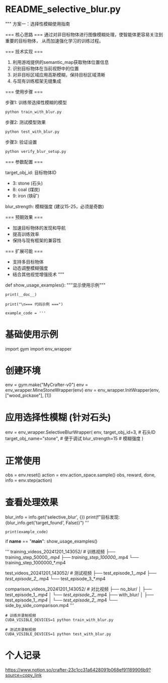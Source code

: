 # README_selective_blur.py
"""
方案一：选择性模糊使用指南

=== 核心思路 ===
通过对非目标物体进行图像模糊处理，使智能体更容易关注到重要的目标物体，
从而加速强化学习的训练过程。

=== 技术实现 ===
1. 利用游戏提供的semantic_map获取物体位置信息
2. 识别目标物体在当前视野中的位置
3. 对非目标区域应用高斯模糊，保持目标区域清晰
4. 与现有训练框架无缝集成

=== 使用步骤 ===

步骤1: 训练带选择性模糊的模型
```bash
python train_with_blur.py
```

步骤2: 测试模型效果
```bash
python test_with_blur.py
```

步骤3: 验证设置
```bash
python verify_blur_setup.py
```

=== 参数配置 ===

target_obj_id: 目标物体ID
- 3: stone (石头)
- 8: coal (煤炭) 
- 9: iron (铁矿)

blur_strength: 模糊强度 (建议15-25，必须是奇数)

=== 预期效果 ===
- 加速目标物体的发现和导航
- 提高训练效率
- 保持与现有框架的兼容性

=== 扩展可能 ===
- 支持多目标物体
- 动态调整模糊强度
- 结合其他视觉增强技术
"""

def show_usage_examples():
    """显示使用示例"""
    
    print(__doc__)
    
    print("\n=== 代码示例 ===")
    
    example_code = '''
# 基础使用示例
import gym
import env_wrapper

# 创建环境
env = gym.make("MyCrafter-v0")
env = env_wrapper.MineStoneWrapper(env)
env = env_wrapper.InitWrapper(env, ["wood_pickaxe"], [1])

# 应用选择性模糊 (针对石头)
env = env_wrapper.SelectiveBlurWrapper(
    env, 
    target_obj_id=3,           # 石头ID
    target_obj_name="stone",   # 便于调试
    blur_strength=15           # 模糊强度
)

# 正常使用
obs = env.reset()
action = env.action_space.sample()
obs, reward, done, info = env.step(action)

# 查看处理效果
blur_info = info.get('selective_blur', {})
print(f"目标发现: {blur_info.get('target_found', False)}")
'''
    
    print(example_code)

if __name__ == "__main__":
    show_usage_examples()


'''
training_videos_20241201_143052/    # 训练视频
├── training_step_50000_*.mp4
├── training_step_100000_*.mp4
└── training_step_1000000_*.mp4

test_videos_20241201_143052/        # 测试视频
├── test_episode_1_*.mp4
├── test_episode_2_*.mp4
└── test_episode_3_*.mp4

comparison_videos_20241201_143052/  # 对比视频
├── no_blur/
│   ├── test_episode_1_*.mp4
│   └── test_episode_2_*.mp4
├── with_blur/
│   ├── test_episode_1_*.mp4
│   └── test_episode_2_*.mp4
└── side_by_side_comparison.mp4
'''

```
# 训练并录制视频
CUDA_VISIBLE_DEVICES=1 python train_with_blur.py

# 测试并录制视频
CUDA_VISIBLE_DEVICES=1 python test_with_blur.py
```
# 个人记录

https://www.notion.so/crafter-23c1cc31a6428091b068ef91189906b9?source=copy_link

